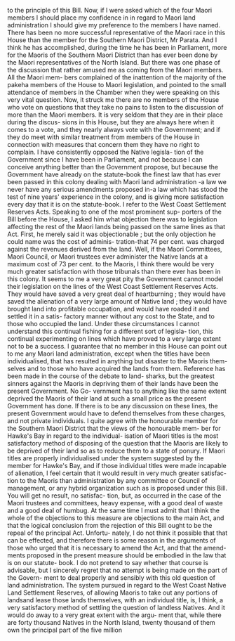 to the principle of this Bill. Now, if I were asked which of the four Maori members I should place my confidence in in regard to Maori land administration I should give my preference to the members I have named. There has been no more successful representative of the Maori race in this House than the member for the Southern Maori District, Mr Parata. And I think he has accomplished, during the time he has been in Parliament, more for the Maoris of the Southern Maori District than has ever been done by the Maori representatives of the North Island. But there was one phase of the discussion that rather amused me as coming from the Maori members. All the Maori mem- bers complained of the inattention of the majority of the pakeha members of the House to Maori legislation, and pointed to the small attendance of members in the Chamber when they were speaking on this very vital question. Now, it struck me there are no members of the House who vote on questions that they take no pains to listen to the discussion of more than the Maori members. It is very seldom that they are in their place during the discus- sions in this House, but they are always here when it comes to a vote, and they nearly always vote with the Government; and if they do meet with similar treatment from members of the House in connection with measures that concern them they have no right to complain. I have consistently opposed the Native legisla- tion of the Government since I have been in Parliament, and not because I can conceive anything better than the Government propose, but because the Government have already on the statute-book the finest law that has ever been passed in this colony dealing with Maori land administration -a law we never have any serious amendments proposed in-a law which has stood the test of nine years' experience in the colony, and is giving more satisfaction every day that it is on the statute-book. I refer to the West Coast Settlement Reserves Acts. Speaking to one of the most prominent sup- porters of the Bill before the House, I asked him what objection there was to legislation affecting the rest of the Maori lands being passed on the same lines as that Act. First, he merely said it was objectionable ; but the only objection he could name was the cost of adminis- tration-that 74 per cent. was charged against the revenues derived from the land. Well, if the Maori Committees, Maori Council, or Maori trustees ever administer the Native lands at a maximum cost of 73 per cent. to the Maoris, I think there would be very much greater satisfaction with those tribunals than there ever has been in this colony. It seems to me a very great pity the Government cannot model their legislation on the lines of the West Coast Settlement Reserves Acts. They would have saved a very great deal of heartburning ; they would have saved the alienation of a very large amount of Native land ; they would have brought land into profitable occupation, and would have roaded it and settled it in a satis- factory manner without any cost to the State, and to those who occupied the land. Under these circumstances I cannot understand this continual fishing for a different sort of legisla- tion, this continual experimenting on lines which have proved to a very large extent not to be a success. I guarantee that no member in this House can point out to me any Maori land administration, except when the titles have been individualised, that has resulted in anything but disaster to the Maoris them- selves and to those who have acquired the lands from them. Reference has been made in the course of the debate to land- sharks, but the greatest sinners against the Maoris in depriving them of their lands have been the present Government. No Go- vernment has to anything like the same extent deprived the Maoris of their land at such a small price as the present Government has done. If there is to be any discussion on these lines, the present Government would have to defend themselves from these charges, and not private individuals. I quite agree with the honourable member for the Southern Maori District that the views of the honourable mem- ber for Hawke's Bay in regard to the individual- isation of Maori titles is the most satisfactory method of disposing of the question that the Maoris are likely to be deprived of their land so as to reduce them to a state of ponury. If Maori titles are properly individualised under the system suggested by the member for Hawke's Bay, and if those individual titles were made incapable of alienation, I feel certain that it would result in very much greater satisfac- tion to the Maoris than administration by any committee or Council of management, or any hybrid organization such as is proposed under this Bill. You will get no result, no satisfac- tion, but, as occurred in the case of the Maori trustees and committees, heavy expense, with a good deal of waste and a good deal of humbug. At the same time I must admit that I think the whole of the objections to this measure are objections to the main Act, and that the logical conclusion from the rejection of this Bill ought to be the repeal of the principal Act. Unfortu- nately, I do not think it possible that that can be effected, and therefore there is some reason in the arguments of those who urged that it is necessary to amend the Act, and that the amend- ments proposed in the present measure should be embodied in the law that is on our statute- book. I do not pretend to say whether that course is advisable, but I sincerely regret that no attempt is being made on the part of the Govern- ment to deal properly and sensibly with this old question of land administration. The system pursued in regard to the West Coast Native Land Settlement Reserves, of allowing Maoris to take out any portions of landsand lease those lands themselves, with an individual title, is, I think, a very satisfactory method of settling the question of landless Natives. And it would do away to a very great extent with the argu- ment that, while there are forty thousand Natives in the North Island, twenty thousand of them own the principal part of the five million 